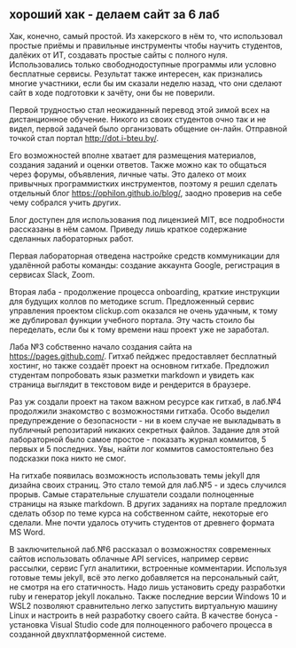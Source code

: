 ## хороший хак - делаем сайт за 6 лаб ##

Хак, конечно, самый простой. Из хакерского в нём то, что использовал
простые приёмы и правильные инструменты чтобы научить студентов,
далёких от ИТ, создавать простые сайты с полного нуля. Использовались
только свободнодоступные программы или условно бесплатные
сервисы. Результат также интересен, как признались многие
участники, если бы им сказали неделю назад, что они сделают сайт в
ходе подготовки к зачёту, они бы не поверили.

Первой трудностью стал неожиданный перевод этой зимой всех на
дистанционное обучение. Никого из своих студентов очно так и не
видел, первой задачей было организовать общение он-лайн. Отправной
точкой стал портал <http://dot.i-bteu.by/>.

Его возможностей вполне хватает для размещения материалов,
создания заданий и оценки ответов. Также можно как то общаться
через  форумы, объявления, личные чаты. Это далеко от моих привычных
программистких инструментов, поэтому я решил сделать отдельный
блог <https://ophilon.github.io/blog/>, заодно проверив на себе чему собрался
учить других.

Блог доступен для использования под лицензией MIT, все подробности
рассказаны в нём самом. Приведу лишь краткое содержание сделанных
лабораторных работ.

Первая лабораторная отведена настройке средств коммуникации для
удалённой работы команды: создание аккаунта Google, регистрация в
сервисах Slack, Zoom.

Вторая лаба - продолжение процесса onboarding, краткие инструкции для
будущих коллов по методике scrum. Предложенный сервис управления
проектом clickup.com оказался не очень удачным, к тому же дублировал
функции учебного портала.  Эту часть стоило бы переделать, если бы
к тому времени наш проект уже не заработал.

Лаба №3 собственно начало создания сайта на <https://pages.github.com/>.  Гитхаб
пейджес предоставляет бесплатный хостинг, но также создаёт проект
на основном гитхабе. Предложил студентам попробовать язык разметки
markdown и увидеть как страница выглядит в текстовом виде и рендерится
в браузере.

Раз уж создали проект на таком важном ресурсе как гитхаб, в лаб.№4
продолжили знакомство с возможностями гитхаба. Особо выделил
предупреждение о безопасности - ни в коем случае не выкладывать
в публичный репозитарий никаких секретных файлов.  Задание для
этой лабораторной было самое простое - показать журнал коммитов,
5 первых и 5 последних. Увы, найти лог коммитов самостоятельно без
подсказки пока никто не смог.

На гитхабе появилась возможность использовать темы jekyll для
дизайна своих страниц. Это стало темой для лаб.№5 - и здесь случился
прорыв. Самые старательные слушатели создали полноценные страницы
на языке markdown. В других заданиях на портале предложил сделать обзор
по теме курса на собственном сайте, некоторые его сделали. Мне почти
удалось отучить студентов от древнего формата MS Word.

В заключительной лаб.№6 рассказал о возможностях современных
сайтов использовать облачные API services, например сервис рассылки,
сервис Гугл аналитики, встроенные комментарии. Используя готовые
темы jekyll, всё это легко добавляется на персональный сайт, не смотря
на его статичность. Надо лишь установить среду разработки ruby и
генератор jekyll локально. Также последние версии Windows 10 и WSL2 позволяют
сравнительно легко запустить виртуальную машину Linux и настроить в
ней разработку своего сайта. В качестве бонуса - установка Visual Studio code
для полноценного рабочего процесса в созданной двухплатформенной
системе.
